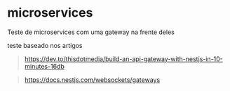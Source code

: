 # microservices
Teste de microservices com uma gateway na frente deles

teste baseado nos artigos 

> https://dev.to/thisdotmedia/build-an-api-gateway-with-nestjs-in-10-minutes-16db

> https://docs.nestjs.com/websockets/gateways
